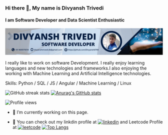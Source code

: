 ### Hi there 👋, My name is Divyansh Trivedi
#### I am Software Developer and Data Scientist Enthusiastic
![I am Software Developer and Data Scientist Enthusiastic](https://github.com/Divyansh6799/Divyansh6799/blob/main/banner.png)

I really like to work on software Development. I really enjoy learning languages and new technologies and frameworks.I also enjoying the working with Machine Learning and Artificial Intelligence technologies.

Skills: Python / SQL / JS / Angular / Machine Learning / Linux

![GitHub streak stats](https://github-readme-streak-stats.herokuapp.com/?user=Divyansh6799)  [![Anurag's GitHub stats](https://github-readme-stats.vercel.app/api?username=Divyansh6799)](https://github.com/anuraghazra/github-readme-stats)     

![Profile views](https://gpvc.arturio.dev/Divyansh6799)

- 🔭 I’m currently working on this page. 

- 🔭 You can check out my linkdin profile at  [<img src='https://cdn.jsdelivr.net/npm/simple-icons@3.0.1/icons/linkedin.svg' alt='linkedin' height='20'>](https://www.linkedin.com/in/divyansh-trivedi-1551581bb/)  and Leetcode Profile at  [<img src='https://cdn.jsdelivr.net/npm/simple-icons@3.0.1/icons/leetcode.svg' alt='leetcode' height='20'>](https://leetcode.com/D_Trivedi0607/)  [![Top Langs](https://github-readme-stats.vercel.app/api/top-langs/?username=Divyansh6799)](https://github.com/anuraghazra/github-readme-stats)  
